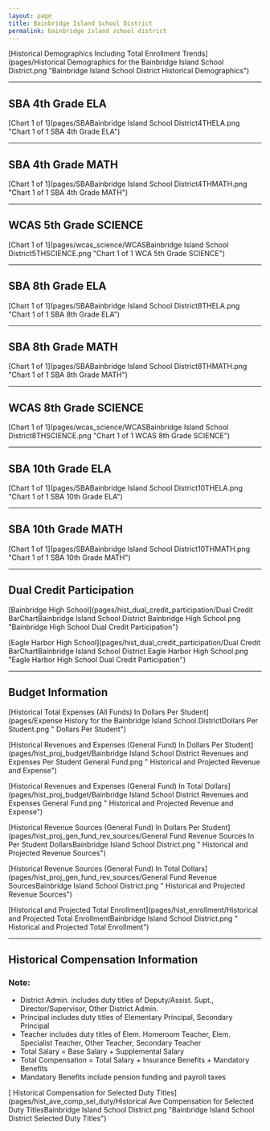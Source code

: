 ```yaml
---
layout: page
title: Bainbridge Island School District
permalink: bainbridge island school district
---
```



[Historical Demographics Including Total Enrollment Trends](pages/Historical Demographics for the Bainbridge Island School District.png "Bainbridge Island School District Historical Demographics")

___

## SBA 4th Grade ELA

[Chart 1 of 1](pages/SBABainbridge Island School District4THELA.png "Chart 1 of 1 SBA 4th Grade ELA")


___

## SBA 4th Grade MATH

[Chart 1 of 1](pages/SBABainbridge Island School District4THMATH.png "Chart 1 of 1 SBA 4th Grade MATH")


___

## WCAS 5th Grade SCIENCE

[Chart 1 of 1](pages/wcas_science/WCASBainbridge Island School District5THSCIENCE.png "Chart 1 of 1 WCA 5th Grade SCIENCE")


___

## SBA 8th Grade ELA

[Chart 1 of 1](pages/SBABainbridge Island School District8THELA.png "Chart 1 of 1 SBA 8th Grade ELA")


___

## SBA 8th Grade MATH

[Chart 1 of 1](pages/SBABainbridge Island School District8THMATH.png "Chart 1 of 1 SBA 8th Grade MATH")


___

## WCAS 8th Grade SCIENCE

[Chart 1 of 1](pages/wcas_science/WCASBainbridge Island School District8THSCIENCE.png "Chart 1 of 1 WCAS 8th Grade SCIENCE")


___

## SBA 10th Grade ELA

[Chart 1 of 1](pages/SBABainbridge Island School District10THELA.png "Chart 1 of 1 SBA 10th Grade ELA")


___

## SBA 10th Grade MATH

[Chart 1 of 1](pages/SBABainbridge Island School District10THMATH.png "Chart 1 of 1 SBA 10th Grade MATH")


___

## Dual Credit Participation

[Bainbridge High School](pages/hist_dual_credit_participation/Dual Credit BarChartBainbridge Island School District Bainbridge High School.png "Bainbridge High School Dual Credit Participation")

[Eagle Harbor High School](pages/hist_dual_credit_participation/Dual Credit BarChartBainbridge Island School District Eagle Harbor High School.png "Eagle Harbor High School Dual Credit Participation")


___

## Budget Information

[Historical Total Expenses (All Funds) In Dollars Per Student](pages/Expense History for the Bainbridge Island School DistrictDollars Per Student.png " Dollars Per Student")

[Historical Revenues and Expenses (General Fund) In Dollars Per Student](pages/hist_proj_budget/Bainbridge Island School District Revenues and Expenses Per Student General Fund.png " Historical and Projected Revenue and Expense")

[Historical Revenues and Expenses (General Fund) In Total Dollars](pages/hist_proj_budget/Bainbridge Island School District Revenues and Expenses General Fund.png " Historical and Projected Revenue and Expense")

[Historical Revenue Sources (General Fund) In Dollars Per Student](pages/hist_proj_gen_fund_rev_sources/General Fund Revenue Sources In Per Student DollarsBainbridge Island School District.png " Historical and Projected Revenue Sources")

[Historical Revenue Sources (General Fund) In Total Dollars](pages/hist_proj_gen_fund_rev_sources/General Fund Revenue SourcesBainbridge Island School District.png " Historical and Projected Revenue Sources")

[Historical and Projected Total Enrollment](pages/hist_enrollment/Historical and Projected Total EnrollmentBainbridge Island School District.png " Historical and Projected Total Enrollment")


___

## Historical Compensation Information
### Note:
- District Admin. includes duty titles of Deputy/Assist. Supt., Director/Supervisor, Other District Admin.
- Principal includes duty titles of Elementary Principal, Secondary Principal
- Teacher includes duty titles of Elem. Homeroom Teacher, Elem. Specialist Teacher, Other Teacher, Secondary Teacher
- Total Salary = Base Salary + Supplemental Salary
- Total Compensation = Total Salary + Insurance Benefits + Mandatory Benefits
- Mandatory Benefits include pension funding and payroll taxes

[ Historical Compensation for Selected Duty Titles](pages/hist_ave_comp_sel_duty/Historical Ave Compensation for Selected Duty TitlesBainbridge Island School District.png "Bainbridge Island School District Selected Duty Titles")

